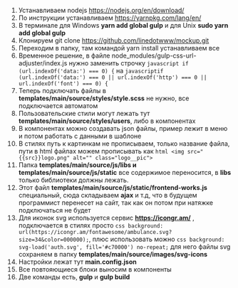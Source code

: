 1. Устанавливаем nodejs https://nodejs.org/en/download/
2. По инструкции устанавливаем https://yarnpkg.com/lang/en/
3. В терминале для Windows __yarn add global gulp__ и для Unix __sudo yarn add global gulp__
4. Клонируем git clone https://github.com/linedotwww/mockup.git
5. Переходим в папку, там командой yarn install устанавливаем все
6. Временное решение, в файле node_modules/gulp-css-url-adjuster/index.js нужно заменить строчку ```javascript if (url.indexOf('data:') === 0) {``` на ```javascriptif (url.indexOf('data:') === 0 || url.indexOf('http') === 0 || url.indexOf('font') === 0) {```
7. Теперь подключать файлы в __templates/main/source/styles/style.scss__ не нужно, все подключается автоматом
8. Пользовательские стили могут лежать тут __templates/main/source/styles/users__, либо в компонентах
9. В компонентах можно создавать json файлы, пример лежит в меню и потом работать с данными в шаблоне
10. В стилях путь к картинкам не прописываем, только название файла, пути в html файлах можем прописывать как ```html <img src="{{src}}logo.png" alt="" class="logo__pic">```
11. Папка __templates/main/source/js/libs и templates/main/source/js/static__ все содержимое переносится, в __libs__ только библиотеки должны лежать.
12. Этот файл __templates/main/source/js/static/frontend-works.js__ специальный, сюда складываем __ajax__ и т.д, что в будущем программист перенесет на сайт, так как он потом при натяжке подключаться не будет
13. Для иконок svg используется сервис __https://icongr.am/__ , подключается в стилях просто ```css background: url(https://icongr.am/fontawesome/ambulance.svg?size=34&color=000000);```, плюс использовать можно ```css background: svg-load('auth.svg', fill='#c70000') no-repeat;``` для него файлы svg сохраняем в папку __templates/main/source/images/svg-icons__
14. Настройки лежат тут __main.config.json__
15. Все повтояющиеся блоки выносим в компоненты
16. Две команды есть, __gulp__ и __gulp build__
